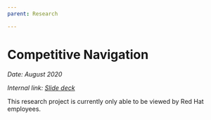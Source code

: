 ```yaml
---
parent: Research

---
```

# Competitive Navigation

*Date: August 2020*

*Internal link: [Slide deck](https://docs.google.com/presentation/d/1Bc7WFpiUMCF-1eeimcwkQZ9bZOhq2BWzZPg-E39TsFc/edit#slide=id.p)*

This research project is currently only able to be viewed by Red Hat employees.
